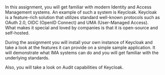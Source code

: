 In this assignment, you will get familiar with modern Identity and Access Management systems. An example of such a system is Keycloak.
Keycloak is a feature-rich solution that utilizes standard well-known protocols such as OAuth 2.0, OIDC (OpenID Connect) and UMA (User-Managed Access).
What makes it special and loved by companies is that it is open-source and self-hosted.

During the assignment you will install your own instance of Keycloak and take a look at the features it can provide on a simple sample application.
It will demonstrate what IMA systems can do and you will get familiar with the underlying standards.

Also, you will take a look on Audit capabilities of Keycloak.
